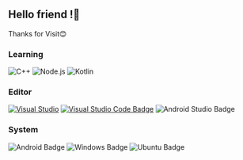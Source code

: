 ## Hello friend !👋
Thanks for Visit😊

### Learning

![C++](https://img.shields.io/badge/C%2B%2B-00599C?logo=cplusplus&logoColor=fff&style=for-the-badge)
![Node.js](https://img.shields.io/badge/Node.js-393?logo=nodedotjs&logoColor=fff&style=for-the-badge)
![Kotlin](https://img.shields.io/badge/Kotlin-7F52FF?logo=kotlin&logoColor=fff&style=for-the-badge)

### Editor
[![Visual Studio](https://img.shields.io/badge/Visual%20Studio-5C2D91?logo=visualstudio&logoColor=fff&style=for-the-badge)](https://code.visualstudio.com/)
[![Visual Studio Code Badge](https://img.shields.io/badge/Visual%20Studio%20Code-007ACC?logo=visualstudiocode&logoColor=fff&style=for-the-badge)](https://visualstudio.microsoft.com/)
![Android Studio Badge](https://img.shields.io/badge/Android%20Studio-3DDC84?logo=androidstudio&logoColor=fff&style=for-the-badge)

### System
![Android Badge](https://img.shields.io/badge/Android-34A853?logo=android&logoColor=fff&style=for-the-badge)
![Windows Badge](https://img.shields.io/badge/Windows-0078D4?logo=windows&logoColor=fff&style=for-the-badge)
![Ubuntu Badge](https://img.shields.io/badge/Ubuntu-E95420?logo=ubuntu&logoColor=fff&style=for-the-badge) 
